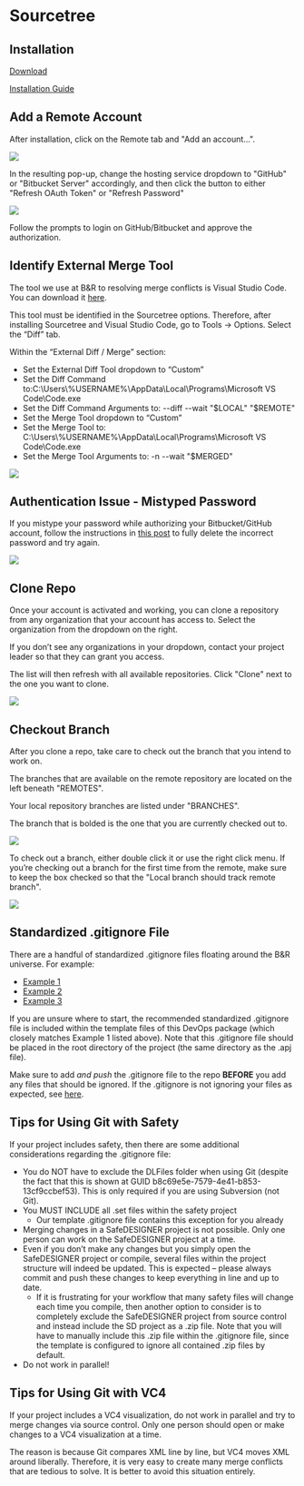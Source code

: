 # Sourcetree 

## Installation

[Download](https://sourcetreeapp.com/)

[Installation Guide](https://confluence.atlassian.com/get-started-with-sourcetree/install-sourcetree-847359094.html)

## Add a Remote Account

After installation\, click on the Remote tab and "Add an account…".

![](img%5CVersion%20Control16.png)

In the resulting pop-up, change the hosting service dropdown to "GitHub" or "Bitbucket Server" accordingly, and then click the button to either "Refresh OAuth Token" or "Refresh Password"

![](img%5CVersion%20Control17.png)

Follow the prompts to login on GitHub/Bitbucket and approve the authorization.


## Identify External Merge Tool
The tool we use at B&R to resolving merge conflicts is Visual Studio Code. You can download it [here](https://code.visualstudio.com/).

This tool must be identified in the Sourcetree options. Therefore, after installing Sourcetree and Visual Studio Code, go to Tools &rarr; Options. Select the “Diff” tab.

Within the “External Diff / Merge” section:

  * Set the External Diff Tool dropdown to “Custom”
  * Set the Diff Command to:C:\\Users\\%USERNAME%\\AppData\\Local\\Programs\\Microsoft VS Code\\Code\.exe
  * Set the Diff Command Arguments to: \-\-diff \-\-wait "$LOCAL" "$REMOTE"
  * Set the Merge Tool dropdown to “Custom”
  * Set the Merge Tool to: C:\\Users\\%USERNAME%\\AppData\\Local\\Programs\\Microsoft VS Code\\Code\.exe
  * Set the Merge Tool Arguments to: \-n \-\-wait "$MERGED"

![](img%5CVersion%20Control18.png)

## Authentication Issue - Mistyped Password

If you mistype your password while authorizing your Bitbucket/GitHub account, follow the instructions in [this post](https://stackoverflow.com/questions/45690641/sourcetree-wont-let-me-delete-password) to fully delete the incorrect password and try again.

![](img%5CVersion%20Control19.png)

## Clone Repo

Once your account is activated and working, you can clone a repository from any organization that your account has access to. Select the organization from the dropdown on the right.

If you don’t see any organizations in your dropdown, contact your project leader so that they can grant you access.

The list will then refresh with all available repositories. Click "Clone" next to the one you want to clone.

![](img%5CVersion%20Control20.png)

## Checkout Branch

After you clone a repo, take care to check out the branch that you intend to work on.

The branches that are available on the remote repository are located on the left beneath "REMOTES".

Your local repository branches are listed under "BRANCHES".

The branch that is bolded is the one that you are currently checked out to.

![](img%5CVersion%20Control21.png)

To check out a branch, either double click it or use the right click menu. If you’re checking out a branch for the first time from the remote, make sure to keep the box checked so that the "Local branch should track remote branch".

![](img%5CVersion%20Control22.png)

## Standardized .gitignore File

There are a handful of standardized .gitignore files floating around the B&R universe. For example:

  * [Example 1](https://www.toptal.com/developers/gitignore/api/automationstudio)
  * [Example 2](https://confluence.br-automation.com/display/RDGO/adapt+.gitignore+in+the+repository)
  * [Example 3](https://confluence.br-automation.com/pages/viewpageattachments.action?pageId=140411692)

If you are unsure where to start, the recommended standardized .gitignore file is included within the template files of this DevOps package (which closely matches Example 1 listed above). Note that this .gitignore file should be placed in the root directory of the project (the same directory as the .apj file).

Make sure to add  _and push_  the .gitignore file to the repo **BEFORE** you add any files that should be ignored. If the .gitignore is not ignoring your files as expected, see [here](https://stackoverflow.com/a/53431148)\.

## Tips for Using Git with Safety

If your project includes safety, then there are some additional considerations regarding the .gitignore file:

* You do NOT have to exclude the DLFiles folder when using Git (despite the fact that this is shown at GUID b8c69e5e\-7579\-4e41\-b853\-13cf9ccbef53\). This is only required if you are using Subversion (not Git).
* You MUST INCLUDE all .set files within the safety project
  * Our template .gitignore file contains this exception for you already
* Merging changes in a SafeDESIGNER project is not possible. Only one person can work on the SafeDESIGNER project at a time.
* Even if you don’t make any changes but you simply open the SafeDESIGNER project or compile, several files within the project structure will indeed be updated. This is expected – please always commit and push these changes to keep everything in line and up to date.
  * If it is frustrating for your workflow that many safety files will change each time you compile, then another option to consider is to completely exclude the SafeDESIGNER project from source control and instead include the SD project as a .zip file. Note that you will have to manually include this .zip file within the .gitignore file, since the template is configured to ignore all contained .zip files by default.
* Do not work in parallel!

## Tips for Using Git with VC4

If your project includes a VC4 visualization, do not work in parallel and try to merge changes via source control. Only one person should open or make changes to a VC4 visualization at a time.

The reason is because Git compares XML line by line, but VC4 moves XML around liberally. Therefore, it is very easy to create many merge conflicts that are tedious to solve. It is better to avoid this situation entirely.
